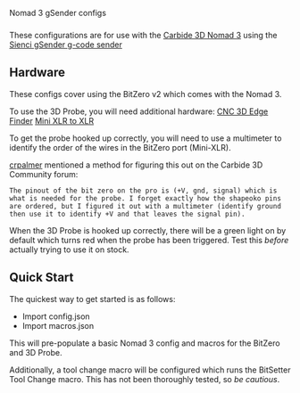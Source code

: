 Nomad 3 gSender configs
###

These configurations are for use with the [Carbide 3D Nomad 3](https://shop.carbide3d.com/collections/cnc-machines/products/nomad-3) using the [Sienci gSender g-code sender](https://github.com/Sienci-Labs/gsender)


Hardware
---
These configs cover using the BitZero v2 which comes with the Nomad 3.

To use the 3D Probe, you will need additional hardware:
[CNC 3D Edge Finder](https://www.amazon.com/dp/B0B46Y6GG7)
[Mini XLR to XLR](https://www.amazon.com/dp/B09NN3MX9V)

To get the probe hooked up correctly, you will need to use a multimeter to identify the order of the wires in the BitZero port (Mini-XLR).

[crpalmer](https://github.com/crpalmer) mentioned a method for figuring this out on the Carbide 3D Community forum:
```
The pinout of the bit zero on the pro is (+V, gnd, signal) which is what is needed for the probe. I forget exactly how the shapeoko pins are ordered, but I figured it out with a multimeter (identify ground then use it to identify +V and that leaves the signal pin).
```

When the 3D Probe is hooked up correctly, there will be a green light on by default which turns red when the probe has been triggered. Test this *before* actually trying to use it on stock.

Quick Start
---
The quickest way to get started is as follows:
* Import config.json
* Import macros.json

This will pre-populate a basic Nomad 3 config and macros for the BitZero and 3D Probe.

Additionally, a tool change macro will be configured which runs the BitSetter Tool Change macro. This has not been thoroughly tested, so *be cautious*.
